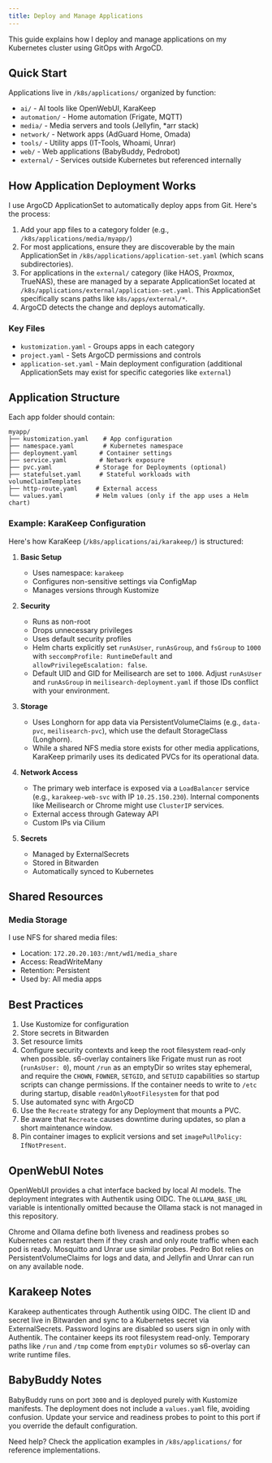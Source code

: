```yaml
---
title: Deploy and Manage Applications
---
```


This guide explains how I deploy and manage applications on my Kubernetes cluster using GitOps with ArgoCD.

## Quick Start

Applications live in `/k8s/applications/` organized by function:

- `ai/` - AI tools like OpenWebUI, KaraKeep
- `automation/` - Home automation (Frigate, MQTT)
- `media/` - Media servers and tools (Jellyfin, \*arr stack)
- `network/` - Network apps (AdGuard Home, Omada)
- `tools/` - Utility apps (IT-Tools, Whoami, Unrar)
- `web/` - Web applications (BabyBuddy, Pedrobot)
- `external/` - Services outside Kubernetes but referenced internally

## How Application Deployment Works

I use ArgoCD ApplicationSet to automatically deploy apps from Git. Here's the process:

1. Add your app files to a category folder (e.g., `/k8s/applications/media/myapp/`)
2. For most applications, ensure they are discoverable by the main ApplicationSet in
   `/k8s/applications/application-set.yaml` (which scans subdirectories).
3. For applications in the `external/` category (like HAOS, Proxmox, TrueNAS), these are managed by a separate
   ApplicationSet located at `/k8s/applications/external/application-set.yaml`. This ApplicationSet specifically scans
   paths like `k8s/apps/external/*`.
4. ArgoCD detects the change and deploys automatically.

### Key Files

- `kustomization.yaml` - Groups apps in each category
- `project.yaml` - Sets ArgoCD permissions and controls
- `application-set.yaml` - Main deployment configuration (additional ApplicationSets may exist for specific categories
  like `external`)

## Application Structure

Each app folder should contain:

```
myapp/
├── kustomization.yaml    # App configuration
├── namespace.yaml        # Kubernetes namespace
├── deployment.yaml      # Container settings
├── service.yaml         # Network exposure
├── pvc.yaml            # Storage for Deployments (optional)
├── statefulset.yaml     # Stateful workloads with volumeClaimTemplates
├── http-route.yaml     # External access
└── values.yaml         # Helm values (only if the app uses a Helm chart)
```

### Example: KaraKeep Configuration

Here's how KaraKeep (`/k8s/applications/ai/karakeep/`) is structured:

1. **Basic Setup**

   - Uses namespace: `karakeep`
   - Configures non-sensitive settings via ConfigMap
   - Manages versions through Kustomize

2. **Security**

   - Runs as non-root
   - Drops unnecessary privileges
   - Uses default security profiles
   - Helm charts explicitly set `runAsUser`, `runAsGroup`, and `fsGroup` to `1000`
     with `seccompProfile: RuntimeDefault` and `allowPrivilegeEscalation: false`.
   - Default UID and GID for Meilisearch are set to `1000`. Adjust `runAsUser` and `runAsGroup` in
     `meilisearch-deployment.yaml` if those IDs conflict with your environment.

3. **Storage**

   - Uses Longhorn for app data via PersistentVolumeClaims (e.g., `data-pvc`, `meilisearch-pvc`), which use the default
     StorageClass (Longhorn).
   - While a shared NFS media store exists for other media applications, KaraKeep primarily uses its dedicated PVCs for
     its operational data.

4. **Network Access**

   - The primary web interface is exposed via a `LoadBalancer` service (e.g., `karakeep-web-svc` with IP
     `10.25.150.230`). Internal components like Meilisearch or Chrome might use `ClusterIP` services.
   - External access through Gateway API
   - Custom IPs via Cilium

5. **Secrets**
   - Managed by ExternalSecrets
   - Stored in Bitwarden
   - Automatically synced to Kubernetes

## Shared Resources

### Media Storage

I use NFS for shared media files:

- Location: `172.20.20.103:/mnt/wd1/media_share`
- Access: ReadWriteMany
- Retention: Persistent
- Used by: All media apps

## Best Practices

1. Use Kustomize for configuration
2. Store secrets in Bitwarden
3. Set resource limits
4. Configure security contexts and keep the root filesystem read-only when possible. s6-overlay containers like Frigate must run as root (`runAsUser: 0`), mount `/run` as an emptyDir so writes stay ephemeral, and require the `CHOWN`, `FOWNER`, `SETGID`, and `SETUID` capabilities so startup scripts can change permissions. If the container needs to write to `/etc` during startup, disable `readOnlyRootFilesystem` for that pod
5. Use automated sync with ArgoCD
6. Use the `Recreate` strategy for any Deployment that mounts a PVC.
7. Be aware that `Recreate` causes downtime during updates, so plan a short maintenance window.
8. Pin container images to explicit versions and set `imagePullPolicy: IfNotPresent`.

## OpenWebUI Notes

OpenWebUI provides a chat interface backed by local AI models. The deployment integrates with Authentik using OIDC. The
`OLLAMA_BASE_URL` variable is intentionally omitted because the Ollama stack is not managed in this repository.

Chrome and Ollama define both liveness and readiness probes so Kubernetes can restart them if they crash and only route traffic when each pod is ready.
Mosquitto and Unrar use similar probes. Pedro Bot relies on PersistentVolumeClaims for logs and data, and Jellyfin and Unrar can run on any available node.

## Karakeep Notes

Karakeep authenticates through Authentik using OIDC. The client ID and secret live in Bitwarden and sync to a Kubernetes secret via ExternalSecrets. Password logins are disabled so users sign in only with Authentik.
The container keeps its root filesystem read-only. Temporary paths like `/run` and `/tmp` come from `emptyDir` volumes so s6-overlay can write runtime files.

## BabyBuddy Notes

BabyBuddy runs on port `3000` and is deployed purely with Kustomize manifests. The deployment does not include a `values.yaml` file, avoiding confusion. Update your service and readiness probes to point to this port if you override the default configuration.

Need help? Check the application examples in `/k8s/applications/` for reference implementations.
